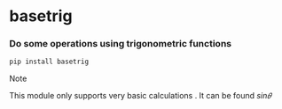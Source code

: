 # basetrig
### Do some operations using trigonometric functions
```py
pip install basetrig
```
> [!NOTE]  
> This module only supports very basic calculations .
It can be found $sin𝜃$
